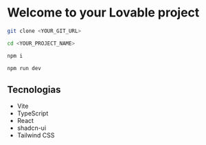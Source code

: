 # Welcome to your Lovable project

```sh
git clone <YOUR_GIT_URL>

cd <YOUR_PROJECT_NAME>

npm i

npm run dev
```

## Tecnologias

- Vite
- TypeScript
- React
- shadcn-ui
- Tailwind CSS
